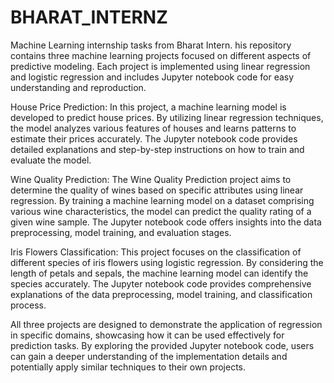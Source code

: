 # BHARAT_INTERNZ
Machine Learning internship tasks from Bharat Intern.
his repository contains three machine learning projects focused on different aspects of predictive modeling. Each project is implemented using linear regression and logistic regression and includes Jupyter notebook code for easy understanding and reproduction.

House Price Prediction: In this project, a machine learning model is developed to predict house prices. By utilizing linear regression techniques, the model analyzes various features of houses and learns patterns to estimate their prices accurately. The Jupyter notebook code provides detailed explanations and step-by-step instructions on how to train and evaluate the model.

Wine Quality Prediction: The Wine Quality Prediction project aims to determine the quality of wines based on specific attributes using linear regression. By training a machine learning model on a dataset comprising various wine characteristics, the model can predict the quality rating of a given wine sample. The Jupyter notebook code offers insights into the data preprocessing, model training, and evaluation stages.

Iris Flowers Classification: This project focuses on the classification of different species of iris flowers using logistic regression. By considering the length of petals and sepals, the machine learning model can identify the species accurately. The Jupyter notebook code provides comprehensive explanations of the data preprocessing, model training, and classification process.

All three projects are designed to demonstrate the application of regression in specific domains, showcasing how it can be used effectively for prediction tasks. By exploring the provided Jupyter notebook code, users can gain a deeper understanding of the implementation details and potentially apply similar techniques to their own projects.
